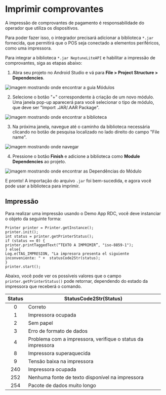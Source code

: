 # Imprimir comprovantes

A impressão de comprovantes de pagamento é responsabilidade do operador que utiliza os dispositivos. 

Para poder fazer isso, o integrador precisará adicionar a biblioteca `*.jar` fornecida, que permitirá que o POS seja conectado a elementos periféricos, como uma impressora.

Para integrar a biblioteca `*.jar NeptuneLiteAPI` e habilitar a impressão de comprovantes, siga as etapas abaixo:

1. Abra seu projeto no Android Studio e vá para **File > Project Structure > Dependencies**.

![imagem mostrando onde encontrar a guia Módulos](/images/Redelcom/importar-librería2.png)

2. Selecione o botão "+" correspondente à criação de um novo módulo. Uma janela pop-up aparecerá para você selecionar o tipo de módulo, que deve ser "Import .JAR/.AAR Package".

![imagem mostrando onde encontrar a biblioteca](/images/Redelcom/importar-librería3.png)

3. Na próxima janela, navegue até o caminho da biblioteca necessária clicando no botão de pesquisa localizado no lado direito do campo "File name".

![imagem mostrando onde navegar](/images/Redelcom/importar-librería4.png)

4. Pressione o botão **Finish** e adicione a biblioteca como **Module Dependencies** ao projeto.

![imagem mostrando onde encontrar as Dependências do Módulo](/images/Redelcom/integrar-librería5.png)

E pronto! A importação do arquivo `.jar` foi bem-sucedida, e agora você pode usar a biblioteca para imprimir.


## Impressão

Para realizar uma impressão usando o Demo App RDC, você deve instanciar o objeto da seguinte forma:

```android
Printer printer = Printer.getInstance(); 
printer.init(); 
int status = printer.getPrinterStatus(); 
if (status == 0) { 
printer.printTaggedText(“TEXTO A IMPRIMIR”, "iso-8859-1"); 
} else{ 
Log.e(TAG_IMPRESION, "La impresora presenta el siguiente inconveniente: " +  statusCode2Str(status); 
} 
printer.start(); 

```


Abaixo, você pode ver os possíveis valores que o campo `printer.getPrinterStatus()` pode retornar, dependendo do estado da impressora que receberá o comando.

| Status | StatusCode2Str(Status) |
|:---:|---|
| 0 | Correto |
| 1 | Impressora ocupada |
| 2 | Sem papel |
| 3 | Erro de formato de dados |
| 4 | Problema com a impressora, verifique o status da impressora |
| 8 | Impressora superaquecida |
| 9 | Tensão baixa na impressora |
| 240 | Impressora ocupada |
| 252 | Nenhuma fonte de texto disponível na impressora |
| 254 | Pacote de dados muito longo |

